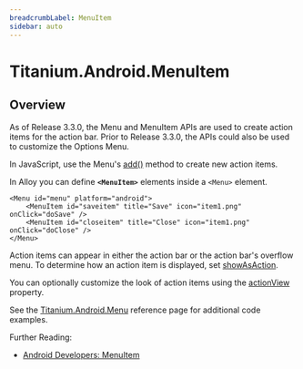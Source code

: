 ```yaml
---
breadcrumbLabel: MenuItem
sidebar: auto
---
```


# Titanium.Android.MenuItem

<ProxySummary/>

## Overview

As of Release 3.3.0, the Menu and MenuItem APIs are used to create action items for the action bar.
Prior to Release 3.3.0, the APIs could also be used to customize the Options Menu.

In JavaScript, use the Menu's [add()](Titanium.Android.Menu.add) method to create
new action items.

In Alloy you can define **`<MenuItem>`** elements inside a `<Menu>` element.

    <Menu id="menu" platform="android">
        <MenuItem id="saveitem" title="Save" icon="item1.png" onClick="doSave" />
        <MenuItem id="closeitem" title="Close" icon="item1.png" onClick="doClose" />
    </Menu>

Action items can appear in either the action bar or the action bar's
overflow menu.  To determine how an action item is displayed, set
[showAsAction](Titanium.Android.MenuItem.showAsAction).

You can optionally customize the look of action items using the
[actionView](Titanium.Android.MenuItem.actionView) property.

See the [Titanium.Android.Menu](Titanium.Android.Menu) reference page for additional code examples.

Further Reading:

  * [Android Developers: MenuItem](https://developer.android.com/reference/android/view/MenuItem.html)

<ApiDocs/>
